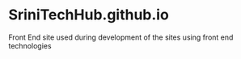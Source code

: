 SriniTechHub.github.io
===============
Front End site used during development of the sites using front end technologies

